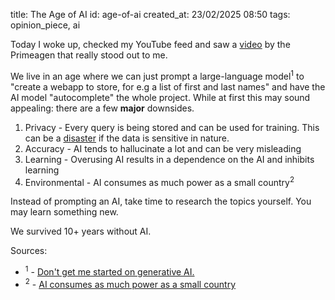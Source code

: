 title: The Age of AI
id: age-of-ai
created_at: 23/02/2025 08:50
tags: opinion_piece, ai

Today I woke up, checked my YouTube feed and saw a <a href="https://youtu.be/1Se2zTlXDwY">video</a> by the Primeagen that really stood out to me.

We live in an age where we can just prompt a large-language model<sup>1</sup> to "create a webapp to store, for e.g
a list of first and last names" and have the AI model "autocomplete" the whole project. While at first
this may sound appealing: there are a few <b>major</b> downsides.

<ol>
  <li>Privacy - Every query is being stored and can be used for training. This can be a 
       <a href="https://gizmodo.com/elon-musks-doge-running-highly-sensitive-government-data-through-ai-report-2000560381isaster">disaster</a>
      if the data is sensitive in nature.
  </li>
  <li>Accuracy - AI tends to hallucinate a lot and can be very misleading</li>
  <li>Learning - Overusing AI results in a dependence on the AI and inhibits learning</li>
  <li>Environmental - AI consumes as much power as a small country<sup>2</sup></li>
</ol>

Instead of prompting an AI, take time to research the topics yourself. You may learn something new.

We survived 10+ years without AI.

Sources:
<ul>
<li>
  <sup>1</sup> - <a href="https://news.mit.edu/2023/generative-ai-art-expression-0615">Don't get me started on generative AI.</a>
</li>
<li>
  <sup>2</sup> - <a href="https://www.vox.com/climate/2024/3/28/24111721/climate-ai-tech-energy-demand-rising">AI consumes as much power as a small country</a>
</li>
</ul>
